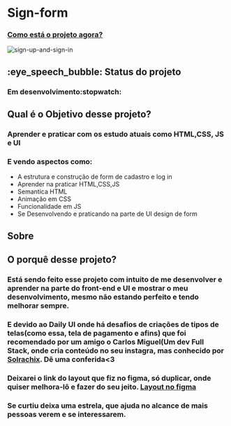 <h1>Sign-form</h1>
<h3><a href="https://carlos-aniel.github.io/sign-form/" target="_blank">Como está o projeto agora?</a></h3>

![sign-up-and-sign-in](https://user-images.githubusercontent.com/89603527/144051214-2a56f2e7-ecbb-476f-b474-1f4736d3d69d.PNG)

<h2>:eye_speech_bubble: Status do projeto</h2>
<h3><b>Em desenvolvimento:stopwatch:</b></h3>
<h2><b>Qual é o Objetivo desse projeto?</b></h2>
<h3>Aprender e praticar com os estudo atuais como HTML,CSS, JS e UI</h3>
<h3>E vendo aspectos como:</h3>
<ul>
  <li>A estrutura e construção de form de cadastro e log in</li>
  <li>Aprender na praticar HTML,CSS,JS</li>
  <li>Semantica HTML</li>
  <li>Animação em CSS</li>
  <li>Funcionalidade em JS</li>
  <li>Se Desenvolvendo e praticando na parte de UI design de form</li>
</ul>
<h2>Sobre</h2>
<h2>O porquê desse projeto?</h2>
<h3>Está sendo feito esse projeto com intuito de me desenvolver e aprender na parte do front-end e UI e mostrar o meu desenvolvimento, mesmo não estando perfeito e tendo melhorar sempre.</h3>
<h3>E devido ao Daily UI onde há desafios de criações de tipos de telas(como essa, tela de pagamento e afins) que foi recomendado por um amigo o Carlos Miguel(Um dev Full Stack, onde cria conteúdo no seu instagra, mas conhecido por <a href="https://www.instagram.com/solrachix" target="_blank">Solrachix</a>. Dê uma conferida<3</h3>
<h3> Deixarei o link do layout que fiz no figma, só duplicar, onde quiser melhora-lô e fazer do seu jeito. <a><a <a href="https://www.figma.com/file/R2MydHPwUNUvKerST4F9zG/Form-Sign-up-Sign-in-Copy" target="_blank"><strong>Layout no figma</strong></a></a><h3>

<h3> Se curtiu deixa uma estrela, que ajuda no alcance de mais pessoas verem e se interessarem.</h3>
